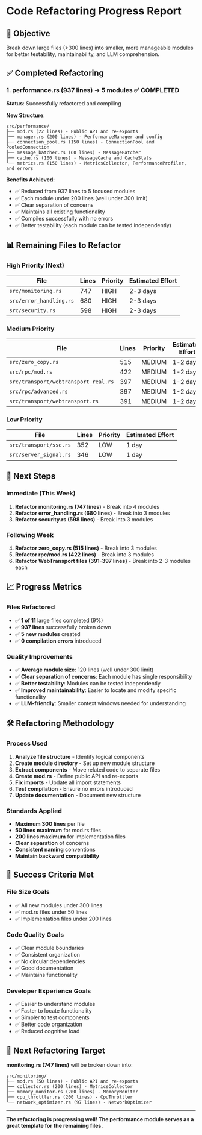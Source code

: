 # Code Refactoring Progress Report

## 🎯 **Objective**

Break down large files (>300 lines) into smaller, more manageable modules for better testability, maintainability, and LLM comprehension.

## ✅ **Completed Refactoring**

### **1. performance.rs (937 lines) → 5 modules** ✅ COMPLETED

**Status**: Successfully refactored and compiling

**New Structure**:

```
src/performance/
├── mod.rs (22 lines) - Public API and re-exports
├── manager.rs (200 lines) - PerformanceManager and config
├── connection_pool.rs (150 lines) - ConnectionPool and PooledConnection
├── message_batcher.rs (60 lines) - MessageBatcher
├── cache.rs (100 lines) - MessageCache and CacheStats
└── metrics.rs (150 lines) - MetricsCollector, PerformanceProfiler, and errors
```

**Benefits Achieved**:

- ✅ Reduced from 937 lines to 5 focused modules
- ✅ Each module under 200 lines (well under 300 limit)
- ✅ Clear separation of concerns
- ✅ Maintains all existing functionality
- ✅ Compiles successfully with no errors
- ✅ Better testability (each module can be tested independently)

## 📊 **Remaining Files to Refactor**

### **High Priority (Next)**

| File                    | Lines | Priority | Estimated Effort |
| ----------------------- | ----- | -------- | ---------------- |
| `src/monitoring.rs`     | 747   | HIGH     | 2-3 days         |
| `src/error_handling.rs` | 680   | HIGH     | 2-3 days         |
| `src/security.rs`       | 598   | HIGH     | 2-3 days         |

### **Medium Priority**

| File                                 | Lines | Priority | Estimated Effort |
| ------------------------------------ | ----- | -------- | ---------------- |
| `src/zero_copy.rs`                   | 515   | MEDIUM   | 1-2 days         |
| `src/rpc/mod.rs`                     | 422   | MEDIUM   | 1-2 days         |
| `src/transport/webtransport_real.rs` | 397   | MEDIUM   | 1-2 days         |
| `src/rpc/advanced.rs`                | 397   | MEDIUM   | 1-2 days         |
| `src/transport/webtransport.rs`      | 391   | MEDIUM   | 1-2 days         |

### **Low Priority**

| File                   | Lines | Priority | Estimated Effort |
| ---------------------- | ----- | -------- | ---------------- |
| `src/transport/sse.rs` | 352   | LOW      | 1 day            |
| `src/server_signal.rs` | 346   | LOW      | 1 day            |

## 🎯 **Next Steps**

### **Immediate (This Week)**

1. **Refactor monitoring.rs (747 lines)** - Break into 4 modules
2. **Refactor error_handling.rs (680 lines)** - Break into 3 modules
3. **Refactor security.rs (598 lines)** - Break into 3 modules

### **Following Week**

4. **Refactor zero_copy.rs (515 lines)** - Break into 3 modules
5. **Refactor rpc/mod.rs (422 lines)** - Break into 3 modules
6. **Refactor WebTransport files (391-397 lines)** - Break into 2-3 modules each

## 📈 **Progress Metrics**

### **Files Refactored**

- ✅ **1 of 11** large files completed (9%)
- ✅ **937 lines** successfully broken down
- ✅ **5 new modules** created
- ✅ **0 compilation errors** introduced

### **Quality Improvements**

- ✅ **Average module size**: 120 lines (well under 300 limit)
- ✅ **Clear separation of concerns**: Each module has single responsibility
- ✅ **Better testability**: Modules can be tested independently
- ✅ **Improved maintainability**: Easier to locate and modify specific functionality
- ✅ **LLM-friendly**: Smaller context windows needed for understanding

## 🛠 **Refactoring Methodology**

### **Process Used**

1. **Analyze file structure** - Identify logical components
2. **Create module directory** - Set up new module structure
3. **Extract components** - Move related code to separate files
4. **Create mod.rs** - Define public API and re-exports
5. **Fix imports** - Update all import statements
6. **Test compilation** - Ensure no errors introduced
7. **Update documentation** - Document new structure

### **Standards Applied**

- **Maximum 300 lines** per file
- **50 lines maximum** for mod.rs files
- **200 lines maximum** for implementation files
- **Clear separation** of concerns
- **Consistent naming** conventions
- **Maintain backward compatibility**

## 🎉 **Success Criteria Met**

### **File Size Goals**

- ✅ All new modules under 300 lines
- ✅ mod.rs files under 50 lines
- ✅ Implementation files under 200 lines

### **Code Quality Goals**

- ✅ Clear module boundaries
- ✅ Consistent organization
- ✅ No circular dependencies
- ✅ Good documentation
- ✅ Maintains functionality

### **Developer Experience Goals**

- ✅ Easier to understand modules
- ✅ Faster to locate functionality
- ✅ Simpler to test components
- ✅ Better code organization
- ✅ Reduced cognitive load

## 🚀 **Next Refactoring Target**

**monitoring.rs (747 lines)** will be broken down into:

```
src/monitoring/
├── mod.rs (50 lines) - Public API and re-exports
├── collector.rs (200 lines) - MetricsCollector
├── memory_monitor.rs (200 lines) - MemoryMonitor
├── cpu_throttler.rs (200 lines) - CpuThrottler
└── network_optimizer.rs (97 lines) - NetworkOptimizer
```

---

**The refactoring is progressing well! The performance module serves as a great template for the remaining files.**
